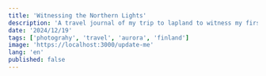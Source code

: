 ```yaml
---
title: 'Witnessing the Northern Lights'
description: 'A travel journal of my trip to lapland to witness my first ever Aurora Borealis.'
date: '2024/12/19'
tags: ['photograhy', 'travel', 'aurora', 'finland']
image: 'https://localhost:3000/update-me'
lang: 'en'
published: false
---
```

